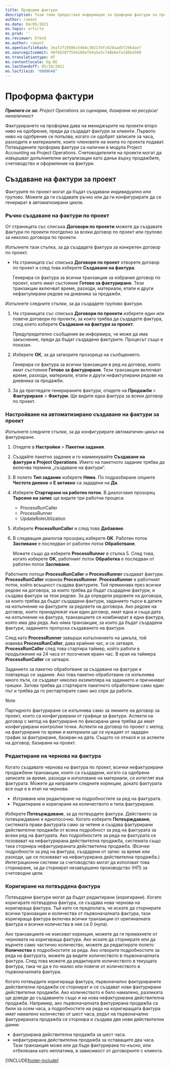 ```yaml
---
title: Проформа фактури
description: Тази тема предоставя информация за проформа фактури за проекти в Project Operations.
author: rumant
ms.date: 04/05/2021
ms.topic: article
ms.prod: ''
ms.reviewer: kfend
ms.author: rumant
ms.openlocfilehash: 3eaf2f19506c5464c302176fc620aad5f29b4ae7
ms.sourcegitcommit: 40f68387f594180af64a5e5c748b6efa188bd300
ms.translationtype: HT
ms.contentlocale: bg-BG
ms.lasthandoff: 05/10/2021
ms.locfileid: "6000648"
---
```

# <a name="proforma-invoices"></a>Проформа фактури

_**Прилага се за:** Project Operations за сценарии, базирани на ресурси/неналичност_

Фактурирането на проформа дава на мениджърите на проекти второ ниво на одобрение, преди да създадат фактури за клиенти. Първото ниво на одобрение се попълва, когато се одобрят записите за часа, разходите и материалите, които членовете на екипа по проекта подават. Потвърдените проформа фактури са налични в модула Project Accounting на Project Operations. Счетоводителите на проекти могат да извършват допълнителни актуализации като данък върху продажбите, счетоводство и оформление на фактури.


## <a name="creating-project-invoices"></a>Създаване на фактури за проект

Фактурите по проект могат да бъдат създавани индивидуално или групово. Можете да ги създавате ръчно или да ги конфигурирате да се генерират в автоматизирани цикли.

### <a name="manually-create-project-invoices"></a>Ръчно създаване на фактури по проект 

От страницата със списъка **Договори по проекти** можете да създавате фактури по проекти поотделно за всеки договор по проект или групово за няколко договора по проекти.

Изпълнете тази стъпка, за да създадете фактура за конкретен договор по проект.

- На страницата със списъка **Договори по проект** отворете договор по проект и след това изберете **Създаване на фактура**.

    Генерира се фактура за всички транзакции за избрания договор по проект, които имат състояние **Готово за фактуриране**. Тези транзакции включват време, разходи, материали, етапи и други нефактулирани редове на дневника за продажби.

Изпълнете следните стъпки, за да създадете групово фактури.

1. На страницата със списъка **Договори по проекти** изберете един или повече договори по проекти, за които трябва да създадете фактура, след което изберете **Създаване на фактури за проект**.

    Предупредително съобщение ви информира, че може да има закъснение, преди да бъдат създадени фактурите. Процесът също е показан.

2. Изберете **ОК**, за да затворите прозореца на съобщението.

    Генерира се фактура за всички транзакции в ред на договор, които имат състояние **Готово за фактуриране**. Тези транзакции включват време, разходи, материали, етапи и други нефактулирани редове на дневника за продажби.

3. За да прегледате генерираните фактури, отидете на **Продажби** \> **Фактуриране** \> **Фактури**. Ще видите една фактура за всеки договор по проект.

### <a name="set-up-automated-creation-of-project-invoices"></a>Настройване на автоматизирано създаване на фактури за проект 

Изпълнете следните стъпки, за да конфигурирате автоматичен цикъл на фактуриране.

1. Отидете в **Настройки** \> **Пакетни задания**.
2. Създайте пакетно задание и го наименувайте **Създаване на фактури в Project Operations**. Името на пакетното задание трябва да включва термина „създаване на фактури“.
3. В полето **Тип задание** изберете **Няма**. По подразбиране опциите **Честота дневно** и **Е активно** са зададени на **Да**.
4. Изберете **Стартиране на работен поток**. В диалоговия прозорец **Търсене на запис** ще видите три работни процеса:

    - ProcessRunCaller
    - ProcessRunner
    - UpdateRoleUtilization

5. Изберете **ProcessRunCaller** и след това **Добавяне**.
6. В следващия диалогов прозорец изберете **OK**. Работен поток **Заспиване** е последван от работен поток **Обработване**.

    Можете също да изберете **ProcessRunner** в стъпка 5. След това, когато изберете **OK**, работният поток **Обработка** е последван от работен поток **Заспиване**.

Работните потоци **ProcessRunCaller** и **ProcessRunner** създават фактури. **ProcessRunCaller** извиква **ProcessRunner**. **ProcessRunner** е работният поток, който всъщност създава фактурите. Той преминава през всички редове на договора, за които трябва да бъдат създадени фактури, и създава фактури за тези редове. За да определи редовете на договора, за които трябва да бъдат създадени фактури, заданието търси в датите на изпълнение на фактурите за редовете на договора. Ако редове на договор, които принадлежат към един договор, имат една и съща дата на изпълнение на фактура, транзакциите се комбинират в една фактура, която има два реда. Ако няма транзакции, за които да бъдат създадени фактури, заданието пропуска създаването на фактури.

След като **ProcessRunner** завърши изпълнението на цикъла, той извиква **ProcessRunCaller**, дава крайния час, и се затваря. **ProcessRunCaller** след това стартира таймер, който работи в продължение на 24 часа от посочения краен час. В края на таймера **ProcessRunCaller** се затваря.

Заданието за пакетно обработване за създаване на фактури е повтарящо се задание. Ако това пакетно обработване се изпълнява много пъти, се създават няколко екземпляра на заданието и причиняват грешки. Затова трябва да стартирате пакетното обработване само един път и трябва да го рестартирате само ако спре да работи.

> [!NOTE]
> Партидното фактуриране се изпълнява само за линиите на договор за проект, които са конфигурирани от графици за фактури. Аспекти на договор с метод на фактуриране по фиксирана цена трябва да имат конфигурирани контролни точки. Аспекти на договор по проект с метод на фактуриране по време и материали ще се нуждаят от зададен график за фактуриране, базиран на дата. Същото се отнася и за аспекти на договор, базирани на проект.      
 
### <a name="edit-a-draft-invoice"></a>Редактиране на чернова на фактура

Когато създавате чернова на фактура по проект, всички нефактурирани продажбени транзакции, които са създадени, когато са одобрени записите за време, разходи и използване на материали, се изтеглят във фактурата. Можете да направите следните корекции, докато фактурата все още е в етап на чернова:

- Изтриване или редактиране на подробностите за ред на фактурата.
- Редактиране и коригиране на количеството и типа фактуриране.

Изберете **Потвърждаване**, за да потвърдите фактура. Действието за потвърждаване е еднопосочно. Когато изберете **Потвърждаване**, системата прави фактурата само за четене и създава фактурирани действителни продажби от всяка подробност за ред на фактурата за всеки ред на фактурата. Ако подробностите за реда на фактурата се позовават на нефактурирана действителна продажба, системата също така сторнира нефактурираната действителна продажба. (Всички подробности за ред на фактура, създадени от запис за време или разходи, ще се позовават на нефактурирана действителна продажба.) Интеграционни системи за счетоводство могат да използват това сторниране, за да сторнират незавършено производство (НП) за счетоводни цели.

### <a name="correct-a-confirmed-invoice"></a>Коригиране на потвърдена фактура

Потвърдени фактури могат да бъдат редактирани (коригирани). Когато коригирате потвърдена фактура, се създава нова чернова на коригираща фактура. Тъй като се предполага, че искате да сторнирате всички транзакции и количества от първоначалната фактура, тази коригираща фактура включва всички транзакции от оригиналната фактура и всички количества в нея са 0 (нула).

Ако транзакциите не изискват корекция, можете да ги премахнете от черновата на коригираща фактура. Ако искате да сторнирате или да върнете само частично количество, можете да редактирате полето **Количество** в подробностите за реда. Ако отворите подробностите за реда на фактурата, можете да видите количеството в първоначалната фактура. След това можете да редактирате количеството в текущата фактура, така че да е по-малко или повече от количеството в първоначалната фактура.

Когато потвърдите коригираща фактура, първоначално фактурираните действителни продажби се сторнират и се създават нови фактурирани действителни продажби. Ако количеството е било намалено, разликата ще доведе до създаването също и на нова нефактурирана действителна продажба. Например, ако първоначалната фактурирана продажба са били за осем часа, а подробностите на реда на коригиращата фактура имат намалено количество от шест часа, редът на първоначално фактурираната продажба се сторнира и създава две нови действителни данни:

- фактурирана действителна продажба за шест часа.
- нефактурирана действителна продажба за оставащите два часа. Тази транзакция може или да бъде фактурирана по-късно, или отбелязана като неплатима, в зависимост от договорките с клиента.


[!INCLUDE[footer-include](../includes/footer-banner.md)]
